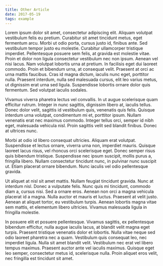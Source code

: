 ```yaml
---
title: Other Article
date: 2017-05-19
tags: example
---
```


Lorem ipsum dolor sit amet, consectetur adipiscing elit. Aliquam
volutpat vestibulum felis eu pretium. Curabitur sit amet tincidunt
metus, eget fermentum arcu. Morbi ut odio porta, cursus justo id,
finibus ante. Sed vestibulum tempor justo eu molestie. Curabitur
ullamcorper tristique imperdiet. Pellentesque posuere sem felis, at
gravida est molestie vitae. Proin et dolor non ligula consectetur
vestibulum nec non ipsum. Aenean vel nisi lacus. Nam volutpat lobortis
urna at pretium. In facilisis eget dui laoreet commodo. Proin et
bibendum urna, at consequat velit. Praesent at orci ac urna mattis
faucibus. Cras id magna dictum, iaculis nunc eget, porttitor
nulla. Praesent interdum, nulla sed malesuada cursus, elit leo varius
metus, ut dignissim erat urna sed ligula. Suspendisse lobortis ornare
dolor quis fermentum. Sed volutpat iaculis sodales.

Vivamus viverra pharetra lectus vel convallis. In ut augue scelerisque
quam efficitur rutrum. Integer in nunc sagittis, dignissim libero at,
iaculis tellus. Donec dolor velit, sagittis id vestibulum quis,
venenatis quis felis. Quisque interdum urna volutpat, condimentum mi
et, porttitor ipsum. Nullam venenatis erat nec maximus
commodo. Integer tellus orci, semper id nibh eget, malesuada vehicula
nisl. Proin sagittis velit sed blandit finibus. Donec at ultrices
nunc.

Morbi at odio id libero consequat ultricies. Aliquam erat
volutpat. Suspendisse et lectus ornare, viverra urna non, imperdiet
mauris. Quisque laoreet lacus risus, vel rhoncus orci scelerisque
eget. Donec semper risus quis bibendum tristique. Suspendisse nec
ipsum suscipit, mollis purus a, fringilla libero. Nullam consectetur
tincidunt nunc, in pulvinar nunc suscipit ut. Etiam placerat ornare
bibendum. Nunc iaculis vel odio pellentesque gravida.

Ut aliquet at nisl sit amet mattis. Nullam feugiat tincidunt
gravida. Nunc at interdum nisl. Donec a vulputate felis. Nunc quis mi
tincidunt, commodo diam a, cursus nisi. Sed a ornare eros. Aenean non
orci a magna vehicula placerat id a magna. Nulla auctor et mauris et
luctus. Praesent at velit justo. Aenean at aliquet tortor, eu
vestibulum turpis. Aenean lobortis magna vitae sem mattis, et
elementum libero ultricies. Vivamus malesuada ligula in fringilla
molestie.

In posuere elit et posuere pellentesque. Vivamus sagittis, ex
pellentesque bibendum efficitur, nulla augue iaculis lacus, at blandit
velit magna eget turpis. Praesent tristique venenatis dolor et
lobortis. Nulla vitae neque sed odio laoreet pharetra nec a
quam. Vestibulum quis consequat leo, nec imperdiet ligula. Nulla sit
amet blandit velit. Vestibulum nec erat vel libero tempus
maximus. Praesent auctor ante vel iaculis maximus. Quisque eget leo
semper, consectetur metus id, scelerisque nulla. Proin aliquet eros
velit, nec fringilla est tincidunt sit amet.
